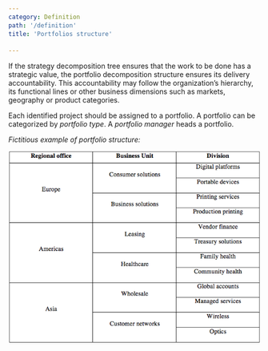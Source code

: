 ```yaml
---
category: Definition
path: '/definition'
title: 'Portfolios structure'

---
```


If the strategy decomposition tree ensures that the work to be done has a strategic value,
the portfolio decomposition structure ensures its delivery accountability.
This accountability may follow the organization’s hierarchy, its functional lines or other business dimensions
such as markets, geography or product categories.

Each identified project should be assigned to a portfolio. A portfolio can be categorized by _portfolio type_.
A _portfolio manager_ heads a portfolio.

_Fictitious example of portfolio structure:_

![alt text](../images/def_portfolio_structure.png "Fictitious example of portfolio structure")

